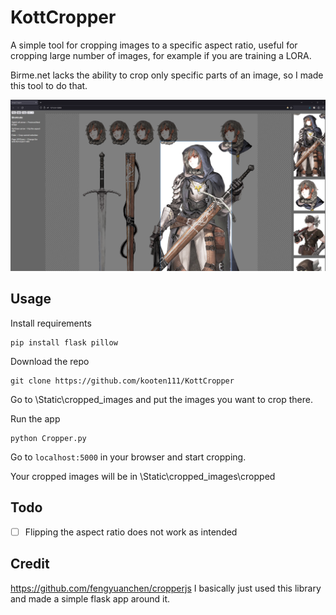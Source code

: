 
# KottCropper

A simple tool for cropping images to a specific aspect ratio, useful for cropping large number of images, for example if you are training a LORA.

Birme.net lacks the ability to crop only specific parts of an image, so I made this tool to do that.

![Screenshot](Readme/example_img.png)

  

## Usage
Install requirements

    pip install flask pillow

Download the repo

    git clone https://github.com/kooten111/KottCropper

Go to \Static\cropped_images and put the images you want to crop there. 

Run the app
    
    python Cropper.py

Go to `localhost:5000` in your browser and start cropping.

Your cropped images will be in \Static\cropped_images\cropped

## Todo
- [ ] Flipping the aspect ratio does not work as intended

## Credit
https://github.com/fengyuanchen/cropperjs I basically just used this library and made a simple flask app around it.